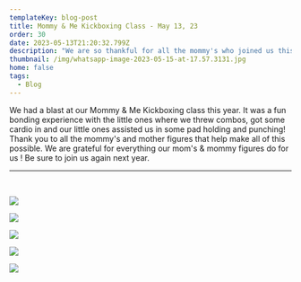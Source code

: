 ```yaml
---
templateKey: blog-post
title: Mommy & Me Kickboxing Class - May 13, 23
order: 30
date: 2023-05-13T21:20:32.799Z
description: "We are so thankful for all the mommy's who joined us this year! "
thumbnail: /img/whatsapp-image-2023-05-15-at-17.57.3131.jpg
home: false
tags:
  - Blog
---
```

W﻿e had a blast at our Mommy & Me Kickboxing class this year. It was a fun bonding experience with the little ones where we threw combos, got some cardio in and our little ones assisted us in some pad holding and punching! Thank you to all the mommy's and mother figures that help make all of this possible. We are grateful for everything our mom's & mommy figures do for us  ! Be sure to join us again next year.

- - -

<br>

![](/img/whatsapp-image-2023-05-15-at-17.54.5788.jpg)

![](/img/whatsapp-image-2023-05-15-at-17.55.03212.jpg)

![](/img/whatsapp-image-2023-05-15-at-17.54.423.jpg)

![](/img/whatsapp-image-2023-05-15-at-17.55.03.jpg)

![](/img/whatsapp-image-2023-05-15-at-17.54.15.jpg)